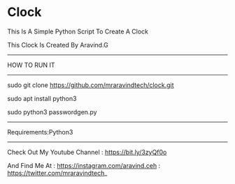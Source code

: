 # Clock
This Is A Simple Python Script To Create A Clock

This Clock Is Created By Aravind.G

************************************

HOW TO RUN IT

************************************

sudo git clone https://github.com/mraravindtech/clock.git

sudo apt install python3

sudo python3 passwordgen.py

************************************

Requirements:Python3

************************************

Check Out My Youtube Channel : https://bit.ly/3zyQf0o

And Find Me At : https://instagram.com/aravind.ceh
               : https://twitter.com/mraravindtech_
                 
